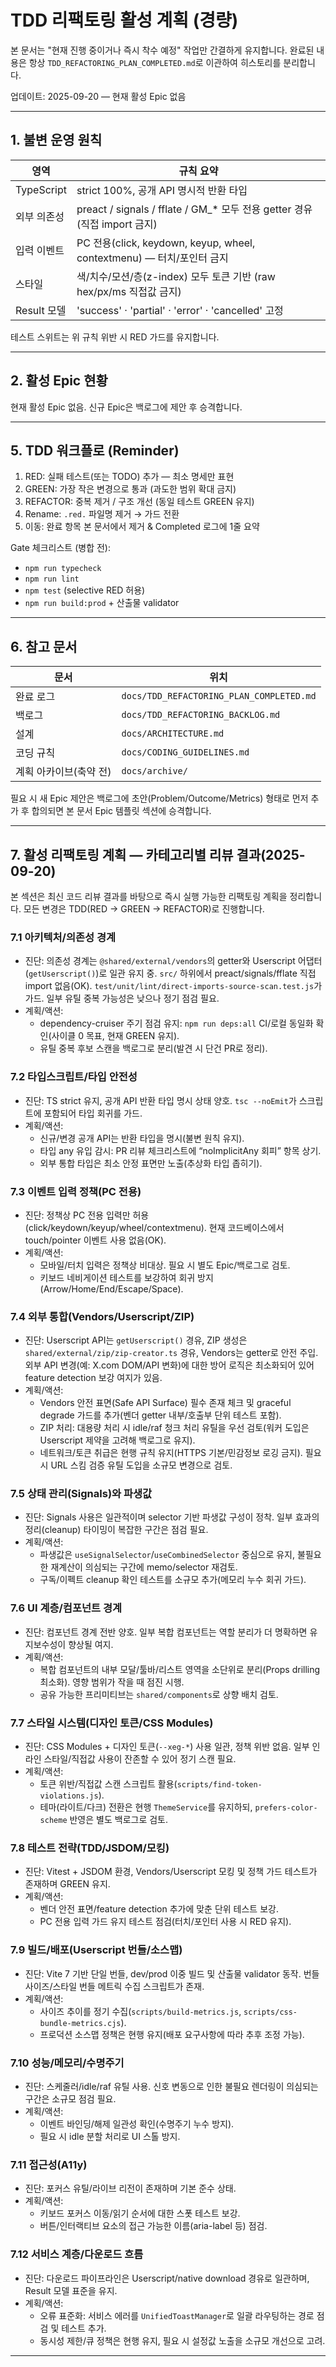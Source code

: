 # TDD 리팩토링 활성 계획 (경량)

본 문서는 "현재 진행 중이거나 즉시 착수 예정" 작업만 간결하게 유지합니다. 완료된
내용은 항상 `TDD_REFACTORING_PLAN_COMPLETED.md`로 이관하여 히스토리를
분리합니다.

업데이트: 2025-09-20 — 현재 활성 Epic 없음

---

## 1. 불변 운영 원칙

| 영역        | 규칙 요약                                                                   |
| ----------- | --------------------------------------------------------------------------- |
| TypeScript  | strict 100%, 공개 API 명시적 반환 타입                                      |
| 외부 의존성 | preact / signals / fflate / GM\_\* 모두 전용 getter 경유 (직접 import 금지) |
| 입력 이벤트 | PC 전용(click, keydown, keyup, wheel, contextmenu) — 터치/포인터 금지       |
| 스타일      | 색/치수/모션/층(z-index) 모두 토큰 기반 (raw hex/px/ms 직접값 금지)         |
| Result 모델 | 'success' · 'partial' · 'error' · 'cancelled' 고정                          |

테스트 스위트는 위 규칙 위반 시 RED 가드를 유지합니다.

---

## 2. 활성 Epic 현황

현재 활성 Epic 없음. 신규 Epic은 백로그에 제안 후 승격합니다.

---

## 5. TDD 워크플로 (Reminder)

1. RED: 실패 테스트(또는 TODO) 추가 — 최소 명세만 표현
2. GREEN: 가장 작은 변경으로 통과 (과도한 범위 확대 금지)
3. REFACTOR: 중복 제거 / 구조 개선 (동일 테스트 GREEN 유지)
4. Rename: `.red.` 파일명 제거 → 가드 전환
5. 이동: 완료 항목 본 문서에서 제거 & Completed 로그에 1줄 요약

Gate 체크리스트 (병합 전):

- `npm run typecheck`
- `npm run lint`
- `npm test` (selective RED 허용)
- `npm run build:prod` + 산출물 validator

---

## 6. 참고 문서

| 문서                   | 위치                                     |
| ---------------------- | ---------------------------------------- |
| 완료 로그              | `docs/TDD_REFACTORING_PLAN_COMPLETED.md` |
| 백로그                 | `docs/TDD_REFACTORING_BACKLOG.md`        |
| 설계                   | `docs/ARCHITECTURE.md`                   |
| 코딩 규칙              | `docs/CODING_GUIDELINES.md`              |
| 계획 아카이브(축약 전) | `docs/archive/`                          |

필요 시 새 Epic 제안은 백로그에 초안(Problem/Outcome/Metrics) 형태로 먼저 추가
후 합의되면 본 문서 Epic 템플릿 섹션에 승격합니다.

---

## 7. 활성 리팩토링 계획 — 카테고리별 리뷰 결과(2025-09-20)

본 섹션은 최신 코드 리뷰 결과를 바탕으로 즉시 실행 가능한 리팩토링 계획을
정리합니다. 모든 변경은 TDD(RED → GREEN → REFACTOR)로 진행합니다.

### 7.1 아키텍처/의존성 경계

- 진단: 의존성 경계는 `@shared/external/vendors`의 getter와 Userscript
  어댑터(`getUserscript()`)로 일관 유지 중. `src/` 하위에서
  preact/signals/fflate 직접 import 없음(OK).
  `test/unit/lint/direct-imports-source-scan.test.js`가 가드. 일부 유틸 중복
  가능성은 낮으나 정기 점검 필요.
- 계획/액션:
  - dependency-cruiser 주기 점검 유지: `npm run deps:all` CI/로컬 동일화
    확인(사이클 0 목표, 현재 GREEN 유지).
  - 유틸 중복 후보 스캔을 백로그로 분리(발견 시 단건 PR로 정리).

### 7.2 타입스크립트/타입 안전성

- 진단: TS strict 유지, 공개 API 반환 타입 명시 상태 양호. `tsc --noEmit`가
  스크립트에 포함되어 타입 회귀를 가드.
- 계획/액션:
  - 신규/변경 공개 API는 반환 타입을 명시(불변 원칙 유지).
  - 타입 any 유입 감시: PR 리뷰 체크리스트에 “noImplicitAny 회피” 항목 상기.
  - 외부 통합 타입은 최소 안정 표면만 노출(추상화 타입 좁히기).

### 7.3 이벤트 입력 정책(PC 전용)

- 진단: 정책상 PC 전용 입력만 허용(click/keydown/keyup/wheel/contextmenu). 현재
  코드베이스에서 touch/pointer 이벤트 사용 없음(OK).
- 계획/액션:
  - 모바일/터치 입력은 정책상 비대상. 필요 시 별도 Epic/백로그로 검토.
  - 키보드 네비게이션 테스트를 보강하여 회귀 방지(Arrow/Home/End/Escape/Space).

### 7.4 외부 통합(Vendors/Userscript/ZIP)

- 진단: Userscript API는 `getUserscript()` 경유, ZIP 생성은
  `shared/external/zip/zip-creator.ts` 경유, Vendors는 getter로 안전 주입. 외부
  API 변경(예: X.com DOM/API 변화)에 대한 방어 로직은 최소화되어 있어 feature
  detection 보강 여지가 있음.
- 계획/액션:
  - Vendors 안전 표면(Safe API Surface) 필수 존재 체크 및 graceful degrade
    가드를 추가(벤더 getter 내부/호출부 단위 테스트 포함).
  - ZIP 처리: 대용량 처리 시 idle/raf 청크 처리 유틸을 우선 검토(워커 도입은
    Userscript 제약을 고려해 백로그로 유지).
  - 네트워크/토큰 취급은 현행 규칙 유지(HTTPS 기본/민감정보 로깅 금지). 필요 시
    URL 스킴 검증 유틸 도입을 소규모 변경으로 검토.

### 7.5 상태 관리(Signals)와 파생값

- 진단: Signals 사용은 일관적이며 selector 기반 파생값 구성이 정착. 일부 효과의
  정리(cleanup) 타이밍이 복잡한 구간은 점검 필요.
- 계획/액션:
  - 파생값은 `useSignalSelector`/`useCombinedSelector` 중심으로 유지, 불필요한
    재계산이 의심되는 구간에 memo/selector 재검토.
  - 구독/이펙트 cleanup 확인 테스트를 소규모 추가(메모리 누수 회귀 가드).

### 7.6 UI 계층/컴포넌트 경계

- 진단: 컴포넌트 경계 전반 양호. 일부 복합 컴포넌트는 역할 분리가 더 명확하면
  유지보수성이 향상될 여지.
- 계획/액션:
  - 복합 컴포넌트의 내부 모달/툴바/리스트 영역을 소단위로 분리(Props drilling
    최소화). 영향 범위가 작을 때 점진 시행.
  - 공유 가능한 프리미티브는 `shared/components`로 상향 배치 검토.

### 7.7 스타일 시스템(디자인 토큰/CSS Modules)

- 진단: CSS Modules + 디자인 토큰(`--xeg-*`) 사용 일관, 정책 위반 없음. 일부
  인라인 스타일/직접값 사용이 잔존할 수 있어 정기 스캔 필요.
- 계획/액션:
  - 토큰 위반/직접값 스캔 스크립트 활용(`scripts/find-token-violations.js`).
  - 테마(라이트/다크) 전환은 현행 `ThemeService`를 유지하되,
    `prefers-color-scheme` 반영은 별도 백로그로 검토.

### 7.8 테스트 전략(TDD/JSDOM/모킹)

- 진단: Vitest + JSDOM 환경, Vendors/Userscript 모킹 및 정책 가드 테스트가
  존재하며 GREEN 유지.
- 계획/액션:
  - 벤더 안전 표면/feature detection 추가에 맞춘 단위 테스트 보강.
  - PC 전용 입력 가드 유지 테스트 점검(터치/포인터 사용 시 RED 유지).

### 7.9 빌드/배포(Userscript 번들/소스맵)

- 진단: Vite 7 기반 단일 번들, dev/prod 이중 빌드 및 산출물 validator 동작. 번들
  사이즈/스타일 번들 메트릭 수집 스크립트가 존재.
- 계획/액션:
  - 사이즈 추이를 정기 수집(`scripts/build-metrics.js`,
    `scripts/css-bundle-metrics.cjs`).
  - 프로덕션 소스맵 정책은 현행 유지(배포 요구사항에 따라 추후 조정 가능).

### 7.10 성능/메모리/수명주기

- 진단: 스케줄러/idle/raf 유틸 사용. 신호 변동으로 인한 불필요 렌더링이 의심되는
  구간은 소규모 점검 필요.
- 계획/액션:
  - 이벤트 바인딩/해제 일관성 확인(수명주기 누수 방지).
  - 필요 시 idle 분할 처리로 UI 스톨 방지.

### 7.11 접근성(A11y)

- 진단: 포커스 유틸/라이브 리전이 존재하며 기본 준수 상태.
- 계획/액션:
  - 키보드 포커스 이동/읽기 순서에 대한 스폿 테스트 보강.
  - 버튼/인터랙티브 요소의 접근 가능한 이름(aria-label 등) 점검.

### 7.12 서비스 계층/다운로드 흐름

- 진단: 다운로드 파이프라인은 Userscript/native download 경유로 일관하며, Result
  모델 표준을 유지.
- 계획/액션:
  - 오류 표준화: 서비스 에러를 `UnifiedToastManager`로 일괄 라우팅하는 경로 점검
    및 테스트 추가.
  - 동시성 제한/큐 정책은 현행 유지, 필요 시 설정값 노출을 소규모 개선으로 고려.

---

<!-- EPIC XEG-SEL-01 — Completed and moved to TDD_REFACTORING_PLAN_COMPLETED.md -->
